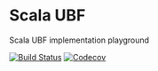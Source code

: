 # Scala UBF
Scala UBF implementation playground

[![Build Status](https://travis-ci.org/zalando/play-swagger.svg)](https://travis-ci.org/slavaschmidt/ubf)
[![Codecov](https://img.shields.io/codecov/c/github/zalando/play-swagger.svg)](http://codecov.io/github/slavaschmidt/ubf)

